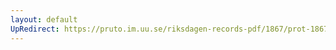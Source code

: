 ```yaml
---
layout: default
UpRedirect: https://pruto.im.uu.se/riksdagen-records-pdf/1867/prot-1867--ak--119/prot-1867--ak--119_000.pdf
---
```

